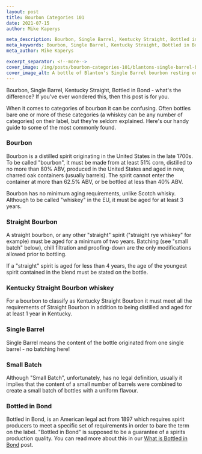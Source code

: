 ```yaml
---
layout: post
title: Bourbon Categories 101
date: 2021-07-15
author: Mike Kaperys

meta_description: Bourbon, Single Barrel, Kentucky Straight, Bottled in Bond - what's the difference? Here's our handy guide to some of the most commonly found.
meta_keywords: Bourbon, Single Barrel, Kentucky Straight, Bottled in Bond, Small Batch, Straight Bourbon, categories, types, styles
meta_author: Mike Kaperys

excerpt_separator: <!--more-->
cover_image: /img/posts/bourbon-categories-101/blantons-single-barrel-bourbon.jpg
cover_image_alt: A bottle of Blanton's Single Barrel bourbon resting on stones
---
```


Bourbon, Single Barrel, Kentucky Straight, Bottled in Bond - what's the difference? If you've ever wondered this, then this post is for you.

<!--more-->

When it comes to categories of bourbon it can be confusing. Often bottles bare one or more of these categories (a whiskey can be any number of categories) on their label, but they're seldom explained. Here's our handy guide to some of the most commonly found.

### Bourbon

Bourbon is a distilled spirit originating in the United States in the late 1700s. To be called "bourbon", it must be made from at least 51% corn, distilled to no more than 80% ABV, produced in the United States and aged in new, charred oak containers (usually barrels). The spirit cannot enter the container at more than 62.5% ABV, or be bottled at less than 40% ABV.

Bourbon has no minimum aging requirements, unlike Scotch whisky. Although to be called "whiskey" in the EU, it must be aged for at least 3 years.

### Straight Bourbon

A straight bourbon, or any other "straight" spirit ("straight rye whiskey" for example) must be aged for a minimum of two years. Batching (see "small batch" below), chill filtration and proofing-down are the only modifications allowed prior to bottling.

If a "straight" spirit is aged for less than 4 years, the age of the youngest spirit contained in the blend must be stated on the bottle.

### Kentucky Straight Bourbon whiskey

For a bourbon to classify as Kentucky Straight Bourbon it must meet all the requirements of Straight Bourbon in addition to being distilled and aged for at least 1 year in Kentucky.

### Single Barrel

Single Barrel means the content of the bottle originated from one single barrel - no batching here!

### Small Batch

Although "Small Batch", unfortunately, has no legal definition, usually it implies that the content of a small number of barrels were combined to create a small batch of bottles with a uniform flavour.

### Bottled in Bond

Bottled in Bond, is an American legal act from 1897 which requires spirit producers to meet a specific set of requirements in order to bare the term on the label. "Bottled in Bond" is supposed to be a guarantee of a spirits production quality. You can read more about this in our [What is Bottled in Bond](/blog/what-is-bottled-in-bond#so-what-does-it-actually-mean) post.
